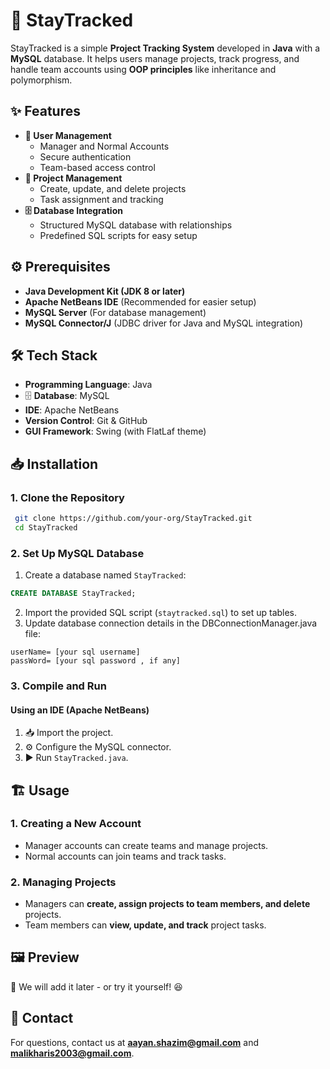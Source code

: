 # 🚀 StayTracked

StayTracked is a simple **Project Tracking System** developed in **Java** with a **MySQL** database. It helps users manage projects, track progress, and handle team accounts using **OOP principles** like inheritance and polymorphism.

## ✨ Features
- **🔐 User Management**
  -  Manager and Normal Accounts
  -  Secure authentication
  -  Team-based access control
- **📌 Project Management**
  -  Create, update, and delete projects
  -  Task assignment and tracking
- **🗄️ Database Integration**
  -  Structured MySQL database with relationships
  -  Predefined SQL scripts for easy setup

## ⚙️ Prerequisites
-  **Java Development Kit (JDK 8 or later)**
-  **Apache NetBeans IDE** (Recommended for easier setup)
-  **MySQL Server** (For database management)
-  **MySQL Connector/J** (JDBC driver for Java and MySQL integration)

## 🛠️ Tech Stack
-  **Programming Language**: Java
- 🗄 **Database**: MySQL
-  **IDE**: Apache NetBeans
-  **Version Control**: Git & GitHub
-  **GUI Framework**: Swing (with FlatLaf theme)

## 📥 Installation
### **1. Clone the Repository**
```bash
 git clone https://github.com/your-org/StayTracked.git
 cd StayTracked
```

### **2. Set Up MySQL Database**
1. Create a database named `StayTracked`:
```sql
CREATE DATABASE StayTracked;
```
2. Import the provided SQL script (`staytracked.sql`) to set up tables.
3. Update database connection details in the DBConnectionManager.java file:
```properties
userName= [your sql username]
passWord= [your sql password , if any]
```

### **3. Compile and Run**
#### **Using an IDE (Apache NetBeans)**
1. 📥 Import the project.
2. ⚙️ Configure the MySQL connector.
3. ▶️ Run `StayTracked.java`.

## 🏗️ Usage
### **1. Creating a New Account**
-  Manager accounts can create teams and manage projects.
-  Normal accounts can join teams and track tasks.

### **2. Managing Projects**
-  Managers can **create, assign projects to team members, and delete** projects.
-  Team members can **view, update, and track** project tasks.

## 🖼️ Preview
🚧 We will add it later - or try it yourself! 😆

## 📩 Contact
For questions, contact us at **aayan.shazim@gmail.com** and **malikharis2003@gmail.com**.
